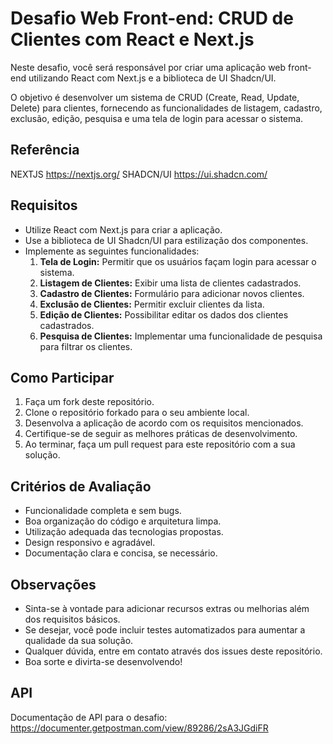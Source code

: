 # Desafio Web Front-end: CRUD de Clientes com React e Next.js

Neste desafio, você será responsável por criar uma aplicação web front-end utilizando React com Next.js e a biblioteca de UI Shadcn/UI.

O objetivo é desenvolver um sistema de CRUD (Create, Read, Update, Delete) para clientes, fornecendo as funcionalidades de listagem, cadastro, exclusão, edição, pesquisa e uma tela de login para acessar o sistema.

## Referência
NEXTJS https://nextjs.org/
SHADCN/UI https://ui.shadcn.com/

## Requisitos

- Utilize React com Next.js para criar a aplicação.
- Use a biblioteca de UI Shadcn/UI para estilização dos componentes.
- Implemente as seguintes funcionalidades:
    1. **Tela de Login:** Permitir que os usuários façam login para acessar o sistema.
    2. **Listagem de Clientes:** Exibir uma lista de clientes cadastrados.
    3. **Cadastro de Clientes:** Formulário para adicionar novos clientes.
    4. **Exclusão de Clientes:** Permitir excluir clientes da lista.
    5. **Edição de Clientes:** Possibilitar editar os dados dos clientes cadastrados.
    6. **Pesquisa de Clientes:** Implementar uma funcionalidade de pesquisa para filtrar os clientes.

## Como Participar

1. Faça um fork deste repositório.
2. Clone o repositório forkado para o seu ambiente local.
3. Desenvolva a aplicação de acordo com os requisitos mencionados.
4. Certifique-se de seguir as melhores práticas de desenvolvimento.
5. Ao terminar, faça um pull request para este repositório com a sua solução.

## Critérios de Avaliação

- Funcionalidade completa e sem bugs.
- Boa organização do código e arquitetura limpa.
- Utilização adequada das tecnologias propostas.
- Design responsivo e agradável.
- Documentação clara e concisa, se necessário.

## Observações

- Sinta-se à vontade para adicionar recursos extras ou melhorias além dos requisitos básicos.
- Se desejar, você pode incluir testes automatizados para aumentar a qualidade da sua solução.
- Qualquer dúvida, entre em contato através dos issues deste repositório.
- Boa sorte e divirta-se desenvolvendo!

## API

Documentação de API para o desafio:
https://documenter.getpostman.com/view/89286/2sA3JGdiFR


